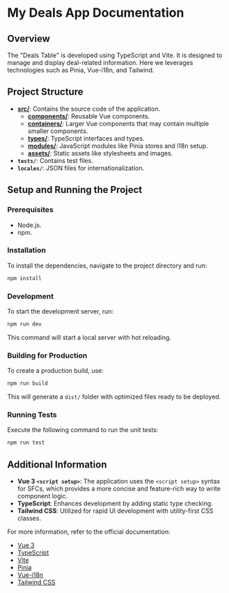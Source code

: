 # My Deals App Documentation

## Overview

The "Deals Table" is developed using TypeScript and Vite. It is designed to manage and display deal-related information. Here we leverages technologies such as Pinia, Vue-i18n, and Tailwind.

## Project Structure

- **[src/](file:///Users/arka160/Development/Reorg/my-deals-app/src/modules/i18n.ts#1%2C4-1%2C4)**: Contains the source code of the application.
  - **[components/](file:///Users/arka160/Development/Reorg/my-deals-app/src/containers/Deals.vue#3%2C31-3%2C31)**: Reusable Vue components.
  - **[containers/](file:///Users/arka160/Development/Reorg/my-deals-app/src/App.vue#2%2C31-2%2C31)**: Larger Vue components that may contain multiple smaller components.
  - **[types/](file:///Users/arka160/Development/Reorg/my-deals-app/src/containers/DealDetails.vue#3%2C25-3%2C25)**: TypeScript interfaces and types.
  - **[modules/](file:///Users/arka160/Development/Reorg/my-deals-app/src/main.ts#10%2C22-10%2C22)**: JavaScript modules like Pinia stores and i18n setup.
  - **[assets/](file:///Users/arka160/Development/Reorg/my-deals-app/src/main.ts#8%2C11-8%2C11)**: Static assets like stylesheets and images.
- **`tests/`**: Contains test files.
- **`locales/`**: JSON files for internationalization.

## Setup and Running the Project

### Prerequisites

- Node.js.
- npm.

### Installation

To install the dependencies, navigate to the project directory and run:

```bash
npm install
```

### Development

To start the development server, run:

```bash
npm run dev
```

This command will start a local server with hot reloading.

### Building for Production

To create a production build, use:

```bash
npm run build
```

This will generate a `dist/` folder with optimized files ready to be deployed.

### Running Tests

Execute the following command to run the unit tests:

```bash
npm run test
```

## Additional Information

- **Vue 3 `<script setup>`**: The application uses the `<script setup>` syntax for SFCs, which provides a more concise and feature-rich way to write component logic.
- **TypeScript**: Enhances development by adding static type checking.
- **Tailwind CSS**: Utilized for rapid UI development with utility-first CSS classes.

For more information, refer to the official documentation:

- [Vue 3](https://v3.vuejs.org/)
- [TypeScript](https://www.typescriptlang.org/)
- [Vite](https://vitejs.dev/)
- [Pinia](https://pinia.vuejs.org/)
- [Vue-i18n](https://vue-i18n.intlify.dev/)
- [Tailwind CSS](https://tailwindcss.com/)
